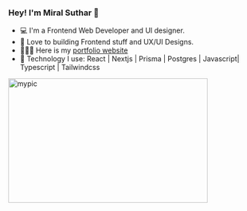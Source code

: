 ### Hey! I'm Miral Suthar 👋

- 💻 I'm a Frontend Web Developer and UI designer.
- 💚 Love to building Frontend stuff and UX/UI Designs.
- 🧑🏼‍💻 Here is my [portfolio website](https://rohan06.vercel.app/)
- 🧰 Technology I use: React | Nextjs | Prisma | Postgres | Javascript| Typescript | Tailwindcss


<img src="https://github.com/rohanA6/rohanA6/blob/main/Digital%20Marketing.gif" alt="mypic" style="width:400px; height:250px"/>

 










